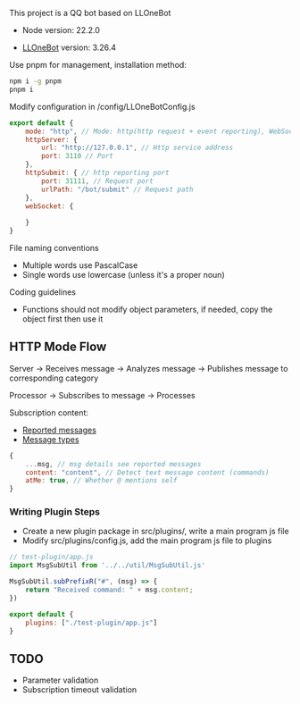 This project is a QQ bot based on LLOneBot

* Node version: 22.2.0

* [LLOneBot](https://github.com/LLOneBot/LLOneBot) version: 3.26.4 

Use pnpm for management, installation method:

```bash
npm i -g pnpm
pnpm i
```

Modify configuration in /config/LLOneBotConfig.js

```js
export default {
    mode: "http", // Mode: http(http request + event reporting), WebSocket support in the future
    httpServer: {
        url: "http://127.0.0.1", // Http service address
        port: 3110 // Port
    },
    httpSubmit: { // http reporting port
        port: 31111, // Request port
        urlPath: "/bot/submit" // Request path
    },
    webSocket: {
        
    }
}
```

File naming conventions

- Multiple words use PascalCase
- Single words use lowercase (unless it's a proper noun)

Coding guidelines

- Functions should not modify object parameters, if needed, copy the object first then use it

## HTTP Mode Flow

Server -> Receives message -> Analyzes message -> Publishes message to corresponding category

Processor -> Subscribes to message -> Processes

Subscription content: 

* [Reported messages](https://docs.go-cqhttp.org/event/#%E6%89%80%E6%9C%89%E4%B8%8A%E6%8A%A5)
* [Message types](https://docs.go-cqhttp.org/cqcode/#%E8%BD%AC%E4%B9%89)

```js
{
    ...msg, // msg details see reported messages
    content: "content", // Detect text message content (commands)
    atMe: true, // Whether @ mentions self
}
```

### Writing Plugin Steps

* Create a new plugin package in src/plugins/, write a main program js file
* Modify src/plugins/config.js, add the main program js file to plugins

```js
// test-plugin/app.js
import MsgSubUtil from '../../util/MsgSubUtil.js'

MsgSubUtil.subPrefixR("#", (msg) => {
    return "Received command: " + msg.content;
})
```

```js
export default {
    plugins: ["./test-plugin/app.js"]
}
```

## TODO

* Parameter validation
* Subscription timeout validation
